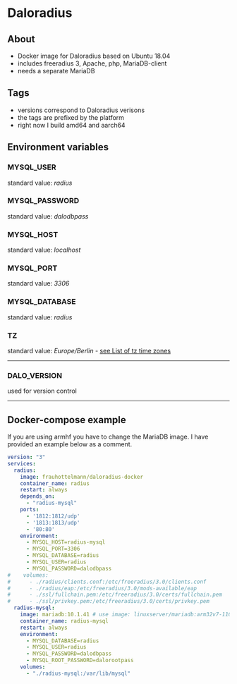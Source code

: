 # Daloradius
## About

* Docker image for Daloradius based on Ubuntu 18.04
* includes freeradius 3, Apache, php, MariaDB-client
* needs a separate MariaDB

## Tags

* versions correspond to Daloradius verisons
* the tags are prefixed by the platform
* right now I build amd64 and aarch64

## Environment variables

### MYSQL_USER
standard value: *radius*
### MYSQL_PASSWORD
standard value: *dalodbpass*
### MYSQL_HOST
standard value: *localhost*
### MYSQL_PORT
standard value: *3306*
### MYSQL_DATABASE
standard value: *radius*
### TZ
standard value: *Europe/Berlin* - [see List of tz time zones](https://en.wikipedia.org/wiki/List_of_tz_database_time_zones)

---
### DALO_VERSION
used for version control

---
## Docker-compose example

If you are using armhf you have to change the MariaDB image. I have provided an example below as a comment.

```yaml
version: "3"
services:
  radius:
    image: frauhottelmann/daloradius-docker
    container_name: radius
    restart: always
    depends_on:
      - "radius-mysql" 
    ports:
      - '1812:1812/udp'
      - '1813:1813/udp'
      - '80:80'
    environment:
      - MYSQL_HOST=radius-mysql
      - MYSQL_PORT=3306
      - MYSQL_DATABASE=radius
      - MYSQL_USER=radius
      - MYSQL_PASSWORD=dalodbpass
#    volumes:
#      - ./radius/clients.conf:/etc/freeradius/3.0/clients.conf
#      - ./radius/eap:/etc/freeradius/3.0/mods-available/eap
#      - ./ssl/fullchain.pem:/etc/freeradius/3.0/certs/fullchain.pem
#      - ./ssl/privkey.pem:/etc/freeradius/3.0/certs/privkey.pem
  radius-mysql:
    image: mariadb:10.1.41 # use image: linuxserver/mariadb:arm32v7-110.3.18mariabionic-ls37 for RaspberryPi
    container_name: radius-mysql
    restart: always
    environment:
      - MYSQL_DATABASE=radius
      - MYSQL_USER=radius
      - MYSQL_PASSWORD=dalodbpass
      - MYSQL_ROOT_PASSWORD=dalorootpass
    volumes:
      - "./radius-mysql:/var/lib/mysql"
```
